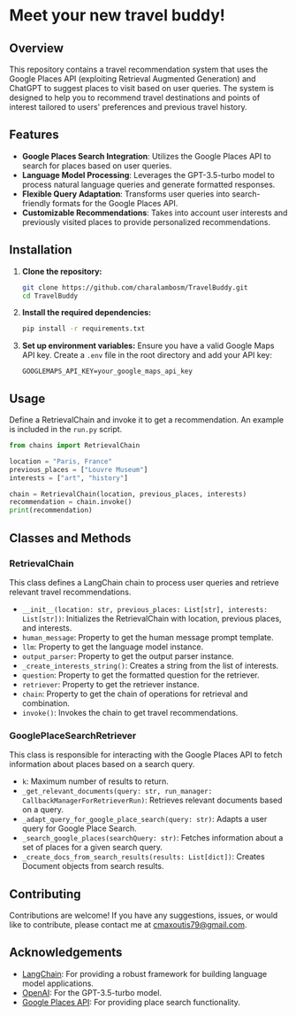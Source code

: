 # Meet your new travel buddy!

## Overview
This repository contains a travel recommendation system that uses the Google Places API (exploiting Retrieval Augmented Generation) and ChatGPT to suggest places to visit based on user queries. The system is designed to help you to recommend travel destinations and points of interest tailored to users' preferences and previous travel history.

## Features
- **Google Places Search Integration**: Utilizes the Google Places API to search for places based on user queries.
- **Language Model Processing**: Leverages the GPT-3.5-turbo model to process natural language queries and generate formatted responses.
- **Flexible Query Adaptation**: Transforms user queries into search-friendly formats for the Google Places API.
- **Customizable Recommendations**: Takes into account user interests and previously visited places to provide personalized recommendations.

## Installation

1. **Clone the repository:**
    ```sh
    git clone https://github.com/charalambosm/TravelBuddy.git
    cd TravelBuddy
    ```

2. **Install the required dependencies:**
    ```sh
    pip install -r requirements.txt
    ```

3. **Set up environment variables:**
    Ensure you have a valid Google Maps API key. Create a `.env` file in the root directory and add your API key:
    ```env
    GOOGLEMAPS_API_KEY=your_google_maps_api_key
    ```

## Usage

Define a RetrievalChain and invoke it to get a recommendation. An example is included in the `run.py` script.
```python
from chains import RetrievalChain

location = "Paris, France"
previous_places = ["Louvre Museum"]
interests = ["art", "history"]

chain = RetrievalChain(location, previous_places, interests)
recommendation = chain.invoke()
print(recommendation)
```

## Classes and Methods

### RetrievalChain

This class defines a LangChain chain to process user queries and retrieve relevant travel recommendations.

- `__init__(location: str, previous_places: List[str], interests: List[str])`: Initializes the RetrievalChain with location, previous places, and interests.
- `human_message`: Property to get the human message prompt template.
- `llm`: Property to get the language model instance.
- `output_parser`: Property to get the output parser instance.
- `_create_interests_string()`: Creates a string from the list of interests.
- `question`: Property to get the formatted question for the retriever.
- `retriever`: Property to get the retriever instance.
- `chain`: Property to get the chain of operations for retrieval and combination.
- `invoke()`: Invokes the chain to get travel recommendations.

### GooglePlaceSearchRetriever

This class is responsible for interacting with the Google Places API to fetch information about places based on a search query.

- `k`: Maximum number of results to return.
- `_get_relevant_documents(query: str, run_manager: CallbackManagerForRetrieverRun)`: Retrieves relevant documents based on a query.
- `_adapt_query_for_google_place_search(query: str)`: Adapts a user query for Google Place Search.
- `_search_google_places(searchQuery: str)`: Fetches information about a set of places for a given search query.
- `_create_docs_from_search_results(results: List[dict])`: Creates Document objects from search results.

## Contributing
Contributions are welcome! If you have any suggestions, issues, or would like to contribute, please contact me at [cmaxoutis79@gmail.com](mailto:cmaxoutis79@gmail.com).

## Acknowledgements
- [LangChain](https://www.langchain.com/): For providing a robust framework for building language model applications.
- [OpenAI](https://www.openai.com/): For the GPT-3.5-turbo model.
- [Google Places API](https://developers.google.com/maps/documentation/places/web-service/overview): For providing place search functionality.

